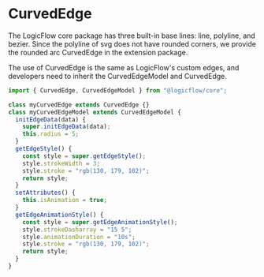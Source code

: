 # CurvedEdge

The LogicFlow core package has three built-in base lines: line, polyline, and bezier. Since the polyline of svg does not have rounded corners, we provide the rounded arc CurvedEdge in the extension package.

The use of CurvedEdge is the same as LogicFlow's custom edges, and developers need to inherit the CurvedEdgeModel and CurvedEdge.

```js
import { CurvedEdge, CurvedEdgeModel } from "@logicflow/core";

class myCurvedEdge extends CurvedEdge {}
class myCurvedEdgeModel extends CurvedEdgeModel {
  initEdgeData(data) {
    super.initEdgeData(data);
    this.radius = 5;
  }
  getEdgeStyle() {
    const style = super.getEdgeStyle();
    style.strokeWidth = 3;
    style.stroke = "rgb(130, 179, 102)";
    return style;
  }
  setAttributes() {
    this.isAnimation = true;
  }
  getEdgeAnimationStyle() {
    const style = super.getEdgeAnimationStyle();
    style.strokeDasharray = "15 5";
    style.animationDuration = "10s";
    style.stroke = "rgb(130, 179, 102)";
    return style;
  }
}
```
